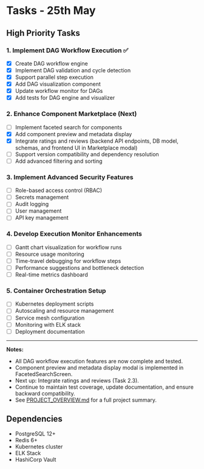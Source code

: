 # Tasks - 25th May

## High Priority Tasks

### 1. Implement DAG Workflow Execution ✅
- [x] Create DAG workflow engine
- [x] Implement DAG validation and cycle detection
- [x] Support parallel step execution
- [x] Add DAG visualization component
- [x] Update workflow monitor for DAGs
- [x] Add tests for DAG engine and visualizer

### 2. Enhance Component Marketplace (Next)
- [ ] Implement faceted search for components
- [x] Add component preview and metadata display
- [x] Integrate ratings and reviews (backend API endpoints, DB model, schemas, and frontend UI in Marketplace modal)
- [ ] Support version compatibility and dependency resolution
- [ ] Add advanced filtering and sorting

### 3. Implement Advanced Security Features
- [ ] Role-based access control (RBAC)
- [ ] Secrets management
- [ ] Audit logging
- [ ] User management
- [ ] API key management

### 4. Develop Execution Monitor Enhancements
- [ ] Gantt chart visualization for workflow runs
- [ ] Resource usage monitoring
- [ ] Time-travel debugging for workflow steps
- [ ] Performance suggestions and bottleneck detection
- [ ] Real-time metrics dashboard

### 5. Container Orchestration Setup
- [ ] Kubernetes deployment scripts
- [ ] Autoscaling and resource management
- [ ] Service mesh configuration
- [ ] Monitoring with ELK stack
- [ ] Deployment documentation

---

**Notes:**
- All DAG workflow execution features are now complete and tested.
- Component preview and metadata display modal is implemented in FacetedSearchScreen.
- Next up: Integrate ratings and reviews (Task 2.3).
- Continue to maintain test coverage, update documentation, and ensure backward compatibility.
- See [PROJECT_OVERVIEW.md](./PROJECT_OVERVIEW.md) for a full project summary.

## Dependencies
- PostgreSQL 12+
- Redis 6+
- Kubernetes cluster
- ELK Stack
- HashiCorp Vault 